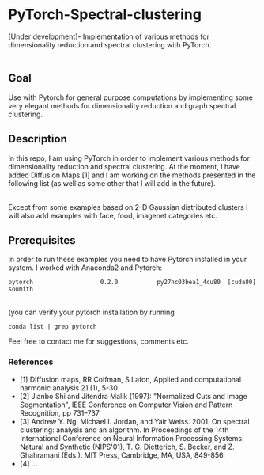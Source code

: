 # PyTorch-Spectral-clustering
[Under development]- Implementation of various methods for dimensionality reduction and spectral clustering with PyTorch.
<br />
<br />
## Goal
Use with Pytorch for general purpose computations by implementing some very elegant methods for dimensionality reduction and graph spectral clustering. 
<br />

## Description
In this repo, I am using PyTorch in order to implement various methods for dimensionality reduction and spectral clustering.
At the moment, I have added Diffusion Maps [1] and I am working on the methods presented in the following list (as well as some other that I will add in the future).  
<br />

Except from some examples based on 2-D Gaussian distributed clusters I will also add examples with face, food, imagenet categories etc.
<br />


## Prerequisites
In order to run these examples you need to have Pytorch installed in your system. I worked with Anaconda2 and Pytorch:<br />

    pytorch                   0.2.0           py27hc03bea1_4cu80  [cuda80]  soumith
<br />
(you can verify your pytorch installation by running 

    conda list | grep pytorch

Feel free to contact me for suggestions, comments etc.

### References
 - [1]  Diffusion maps, RR Coifman, S Lafon, Applied and computational harmonic analysis 21 (1), 5-30 <br /> 
 - [2]  Jianbo Shi and Jitendra Malik (1997): "Normalized Cuts and Image Segmentation", IEEE Conference on Computer Vision and Pattern Recognition, pp 731–737 <br />
 - [3] Andrew Y. Ng, Michael I. Jordan, and Yair Weiss. 2001. On spectral clustering: analysis and an algorithm. In Proceedings of the 14th International Conference on Neural Information Processing Systems: Natural and Synthetic (NIPS'01), T. G. Dietterich, S. Becker, and Z. Ghahramani (Eds.). MIT Press, Cambridge, MA, USA, 849-856. 
 - [4] ...
 

